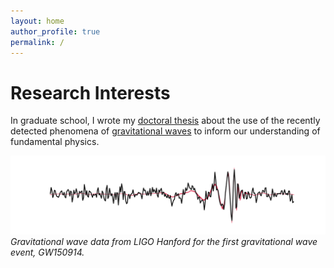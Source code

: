 ```yaml
---
layout: home
author_profile: true
permalink: /
---
```


# Research Interests

In graduate school, I wrote my [doctoral thesis](/assets/doctoral_thesis_Perkins_Scott.pdf) about the use of the recently detected phenomena of [gravitational waves](https://www.ligo.caltech.edu/page/what-are-gw) to inform our understanding of fundamental physics. 

![](/assets/waveform_plot_GW150914_presentation.png)
*Gravitational wave data from LIGO Hanford for the first gravitational wave event, GW150914.*

